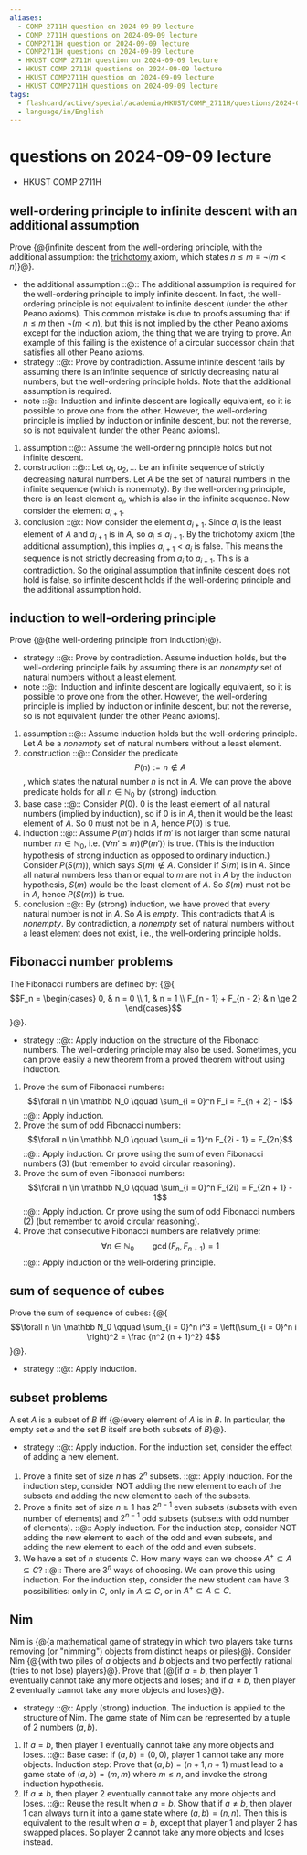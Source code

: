 ```yaml
---
aliases:
  - COMP 2711H question on 2024-09-09 lecture
  - COMP 2711H questions on 2024-09-09 lecture
  - COMP2711H question on 2024-09-09 lecture
  - COMP2711H questions on 2024-09-09 lecture
  - HKUST COMP 2711H question on 2024-09-09 lecture
  - HKUST COMP 2711H questions on 2024-09-09 lecture
  - HKUST COMP2711H question on 2024-09-09 lecture
  - HKUST COMP2711H questions on 2024-09-09 lecture
tags:
  - flashcard/active/special/academia/HKUST/COMP_2711H/questions/2024-09-09/lecture
  - language/in/English
---
```


# questions on 2024-09-09 lecture

- HKUST COMP 2711H

## well-ordering principle to infinite descent with an additional assumption

Prove {@{infinite descent from the well-ordering principle, with the additional assumption: the [trichotomy](law%20of%20trichotomy.md) axiom, which states $n \le m \equiv \lnot(m < n)$}@}. <!--SR:!2028-01-06,888,330-->

- the additional assumption ::@:: The additional assumption is required for the well-ordering principle to imply infinite descent. In fact, the well-ordering principle is not equivalent to infinite descent (under the other Peano axioms). This common mistake is due to proofs assuming that if $n \le m$ then $\lnot(m < n)$, but this is not implied by the other Peano axioms except for the induction axiom, the thing that we are trying to prove. An example of this failing is the existence of a circular successor chain that satisfies all other Peano axioms. <!--SR:!2025-10-16,283,330!2025-10-18,285,330-->
- strategy ::@:: Prove by contradiction. Assume infinite descent fails by assuming there is an infinite sequence of strictly decreasing natural numbers, but the well-ordering principle holds. Note that the additional assumption is required. <!--SR:!2026-08-24,517,330!2026-09-11,532,330-->
- note <!-- flashcard ID: a269c9d6-03a7-4078-bf84-f77eff89f94f -->::@:: Induction and infinite descent are logically equivalent, so it is possible to prove one from the other. However, the well-ordering principle is implied by induction or infinite descent, but not the reverse, so is not equivalent (under the other Peano axioms). <!--SR:!2027-12-28,879,330!2025-10-18,285,330-->

1. assumption ::@:: Assume the well-ordering principle holds but not infinite descent. <!--SR:!2025-10-14,281,330!2025-10-13,280,330-->
2. construction ::@:: Let $a_1, a_2, \ldots$ be an infinite sequence of strictly decreasing natural numbers. Let $A$ be the set of natural numbers in the infinite sequence (which is nonempty). By the well-ordering principle, there is an least element $a_i$, which is also in the infinite sequence. Now consider the element $a_{i + 1}$. <!--SR:!2025-10-18,285,330!2027-12-24,875,330-->
3. conclusion ::@:: Now consider the element $a_{i + 1}$. Since $a_i$ is the least element of $A$ and $a_{i + 1}$ is in $A$, so $a_i \le a_{i + 1}$. By the trichotomy axiom (the additional assumption), this implies $a_{i + 1} < a_i$ is false. This means the sequence is not strictly decreasing from $a_i$ to $a_{i + 1}$. This is a contradiction. So the original assumption that infinite descent does not hold is false, so infinite descent holds if the well-ordering principle and the additional assumption hold. <!--SR:!2025-10-29,252,290!2025-11-12,265,290-->

## induction to well-ordering principle

Prove {@{the well-ordering principle from induction}@}. <!--SR:!2029-03-05,1246,350-->

- strategy ::@:: Prove by contradiction. Assume induction holds, but the well-ordering principle fails by assuming there is an _nonempty_ set of natural numbers without a least element. <!--SR:!2026-08-25,518,330!2025-10-11,278,330-->
- note <!-- flashcard ID: 6ba8c155-6f06-42cc-a831-59c4fa17a01f -->::@:: Induction and infinite descent are logically equivalent, so it is possible to prove one from the other. However, the well-ordering principle is implied by induction or infinite descent, but not the reverse, so is not equivalent (under the other Peano axioms). <!--SR:!2026-03-23,364,310!2025-10-11,278,330-->

1. assumption ::@:: Assume induction holds but the well-ordering principle. Let $A$ be a _nonempty_ set of natural numbers without a least element. <!--SR:!2025-10-10,277,330!2026-09-03,525,330-->
2. construction ::@:: Consider the predicate $$P(n) := n \notin A$$, which states the natural number $n$ is not in $A$. We can prove the above predicate holds for all $n \in \mathbb N_0$ by (strong) induction. <!--SR:!2026-09-02,524,330!2026-09-01,524,330-->
3. base case ::@:: Consider $P(0)$. $0$ is the least element of all natural numbers (implied by induction), so if $0$ is in $A$, then it would be the least element of $A$. So $0$ must not be in $A$, hence $P(0)$ is true. <!--SR:!2025-10-09,276,330!2025-10-10,277,330-->
4. induction ::@:: Assume $P(m')$ holds if $m'$ is not larger than some natural number $m \in \mathbb N_0$, i.e. $(\forall m' \le m)(P(m'))$ is true. (This is the induction hypothesis of strong induction as opposed to ordinary induction.) Consider $P(S(m))$, which says $S(m) \notin A$. Consider if $S(m)$ is in $A$. Since all natural numbers less than or equal to $m$ are not in $A$ by the induction hypothesis, $S(m)$ would be the least element of $A$. So $S(m)$ must not be in $A$, hence $P(S(m))$ is true. <!--SR:!2026-03-24,365,310!2025-10-12,279,330-->
5. conclusion ::@:: By (strong) induction, we have proved that every natural number is not in $A$. So $A$ is _empty_. This contradicts that $A$ is _nonempty_. By contradiction, a _nonempty_ set of natural numbers without a least element does not exist, i.e., the well-ordering principle holds. <!--SR:!2026-08-19,513,330!2029-03-10,1250,350-->

## Fibonacci number problems

The Fibonacci numbers are defined by: {@{$$F_n = \begin{cases} 0, & n = 0 \\ 1, & n = 1 \\ F_{n - 1} + F_{n - 2} & n \ge 2 \end{cases}$$}@}. <!--SR:!2025-10-08,275,330-->

- strategy ::@:: Apply induction on the structure of the Fibonacci numbers. The well-ordering principle may also be used. Sometimes, you can prove easily a new theorem from a proved theorem without using induction. <!--SR:!2025-10-15,282,330!2025-12-21,296,290-->

1. Prove the sum of Fibonacci numbers: $$\forall n \in \mathbb N_0 \qquad \sum_{i = 0}^n F_i = F_{n + 2} - 1$$ ::@:: Apply induction. <!--SR:!2025-10-15,282,330!2025-10-17,284,330-->
2. Prove the sum of odd Fibonacci numbers: $$\forall n \in \mathbb N_0 \qquad \sum_{i = 1}^n F_{2i - 1} = F_{2n}$$ ::@:: Apply induction. Or prove using the sum of even Fibonacci numbers (3) (but remember to avoid circular reasoning). <!--SR:!2025-11-04,257,290!2025-10-10,277,330-->
3. Prove the sum of even Fibonacci numbers: $$\forall n \in \mathbb N_0 \qquad \sum_{i = 0}^n F_{2i} = F_{2n + 1} - 1$$ ::@:: Apply induction. Or prove using the sum of odd Fibonacci numbers (2) (but remember to avoid circular reasoning). <!--SR:!2026-12-18,562,310!2029-03-06,1247,350-->
4. Prove that consecutive Fibonacci numbers are relatively prime: $$\forall n \in \mathbb N_0 \qquad \gcd(F_n, F_{n + 1}) = 1$$ ::@:: Apply induction or the well-ordering principle. <!--SR:!2025-10-13,280,330!2029-03-04,1245,350-->

## sum of sequence of cubes

Prove the sum of sequence of cubes: {@{$$\forall n \in \mathbb N_0 \qquad \sum_{i = 0}^n i^3 = \left(\sum_{i = 0}^n i \right)^2 = \frac {n^2 (n + 1)^2} 4$$}@}. <!--SR:!2025-11-08,280,290-->

- strategy ::@:: Apply induction. <!--SR:!2025-10-17,284,330!2027-09-27,819,330-->

## subset problems

A set $A$ is a subset of $B$ iff {@{every element of $A$ is in $B$. In particular, the empty set $\varnothing$ and the set $B$ itself are both subsets of $B$}@}. <!--SR:!2025-10-11,278,330-->

- strategy ::@:: Apply induction. For the induction set, consider the effect of adding a new element. <!--SR:!2025-10-09,276,330!2025-10-17,284,330-->

1. Prove a finite set of size $n$ has $2^n$ subsets. ::@:: Apply induction. For the induction step, consider NOT adding the new element to each of the subsets and adding the new element to each of the subsets. <!--SR:!2028-01-02,884,330!2025-10-16,283,330-->
2. Prove a finite set of size $n \ge 1$ has $2^{n - 1}$ even subsets (subsets with even number of elements) and $2^{n - 1}$ odd subsets (subsets with odd number of elements). ::@:: Apply induction. For the induction step, consider NOT adding the new element to each of the odd and even subsets, and adding the new element to each of the odd and even subsets. <!--SR:!2025-10-14,281,330!2025-10-16,283,330-->
3. We have a set of $n$ students $C$. How many ways can we choose $A^+ \subseteq A \subseteq C$? ::@:: There are $3^n$ ways of choosing. We can prove this using induction. For the induction step, consider the new student can have 3 possibilities: only in $C$, only in $A \subseteq C$, or in $A^+ \subseteq A \subseteq C$. <!--SR:!2025-10-13,280,330!2025-10-14,281,330-->

## Nim

Nim is {@{a mathematical game of strategy in which two players take turns removing (or "nimming") objects from distinct heaps or piles}@}. Consider Nim {@{with two piles of $a$ objects and $b$ objects and two perfectly rational (tries to not lose) players}@}. Prove that {@{if $a = b$, then player 1 eventually cannot take any more objects and loses; and if $a \ne b$, then player 2 eventually cannot take any more objects and loses}@}. <!--SR:!2025-10-15,282,330!2025-10-08,275,330!2025-10-08,275,330-->

- strategy ::@:: Apply (strong) induction. The induction is applied to the structure of Nim. The game state of Nim can be represented by a tuple of 2 numbers $(a, b)$. <!--SR:!2026-12-28,572,310!2025-10-12,279,330-->

1. If $a = b$, then player 1 eventually cannot take any more objects and loses. ::@:: Base case: If $(a, b) = (0, 0)$, player 1 cannot take any more objects. Induction step: Prove that $(a, b) = (n + 1, n + 1)$ must lead to a game state of $(a, b) = (m, m)$ where $m \le n$, and invoke the strong induction hypothesis. <!--SR:!2028-03-28,903,330!2025-10-12,279,330-->
2. If $a \ne b$, then player 2 eventually cannot take any more objects and loses. ::@:: Reuse the result when $a = b$. Show that if $a \ne b$, then player 1 can always turn it into a game state where $(a, b) = (n, n)$. Then this is equivalent to the result when $a = b$, except that player 1 and player 2 has swapped places. So player 2 cannot take any more objects and loses instead. <!--SR:!2025-10-09,276,330!2028-03-29,904,330-->
